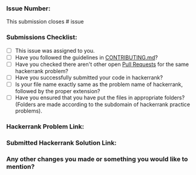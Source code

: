 ### Issue Number:

This submission closes #<!--Issue Number without giving space--> issue

### Submissions Checklist:

<!-- Don't know how to mark a checkbox?
Use [x] for marking a checkbox with no space inside the brackets -->

* [ ] This issue was assigned to you.
* [ ] Have you followed the guidelines in [CONTRIBUTING.md](https://github.com/Riddhi9570/HackerrankPracticeProblems/blob/main/CONTRIBUTING.md)?
* [ ] Have you checked there aren't other open [Pull Requests](https://github.com/Riddhi9570/HackerrankPracticeProblems/pulls) for the same hackerrank problem?
* [ ] Have you successfully submitted your code in hackerrank?
* [ ] Is your file name exactly same as the problem name of hackerrank, followed by the proper extension?
* [ ] Have you ensured that you have put the files in appropriate folders? (Folders are made according to the subdomain of hackerrank practice problems).

### Hackerrank Problem Link:

<!-- Provide your hacckerrank problem link here-->

### Submitted Hackerrank Solution Link:

<!-- Go to your hackerrank problem, select your "submission" and go to "view results". Copy the URL and provide the submission link here-->

### Any other changes you made or something you would like to mention?

<!-- Write NA if not applicable-->
